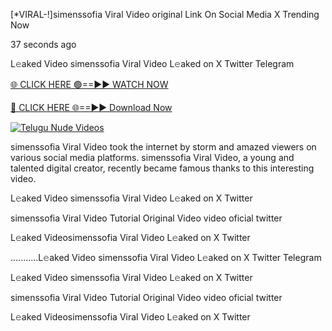 [*VIRAL-!]simenssofia Viral Video original Link On Social Media X Trending Now




37 seconds ago

L𝚎aked Video simenssofia Viral Video L𝚎aked on X Twitter Telegram

[🌐 CLICK HERE 🟢==►► WATCH NOW](https://viral-xone.blogspot.com/2025/01/valovideo.html)

[🔴 CLICK HERE 🌐==►► Download Now](https://viral-xone.blogspot.com/2025/01/valovideo.html)

[![Telugu Nude Videos](https://i.imgur.com/dJHk4Zq.gif)](https://viral-xone.blogspot.com/2025/01/valovideo.html)

simenssofia Viral Video took the internet by storm and amazed viewers on various social media platforms. simenssofia Viral Video, a young and talented digital creator, recently became famous thanks to this interesting video.

L𝚎aked Video simenssofia Viral Video L𝚎aked on X Twitter

simenssofia Viral Video Tutorial Original Video video oficial twitter

L𝚎aked Videosimenssofia Viral Video L𝚎aked on X Twitter

...........L𝚎aked Video simenssofia Viral Video L𝚎aked on X Twitter Telegram

L𝚎aked Video simenssofia Viral Video L𝚎aked on X Twitter

simenssofia Viral Video Tutorial Original Video video oficial twitter

L𝚎aked Videosimenssofia Viral Video L𝚎aked on X Twitter